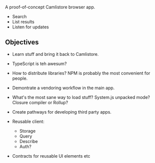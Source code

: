 A proof-of-concept Camlistore browser app.

- Search
- List results
- Listen for updates

## Objectives
 
 - Learn stuff and bring it back to Camlistore.
  - TypeScript is teh awesum?
  - How to distribute libraries? NPM is probably the most convenient for people.
  - Demontrate a vendoring workflow in the main app.
  - What's the most sane way to load stuff? System.js unpacked mode? Closure compiler or Rollup? 

 - Create pathways for developing third party apps.
  - Reusable client:
    - Storage
    - Query
    - Describe
    - Auth?
  - Contracts for reusable UI elements etc

